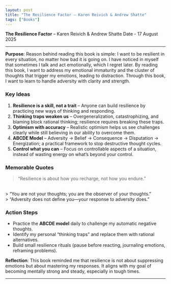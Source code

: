 ```yaml
---
layout: post
title: "The Resilience Factor – Karen Reivich & Andrew Shatte"
tags: ["Books"]
---
```


**The Resilience Factor** – Karen Reivich & Andrew Shatte
Date - 17 August 2025

---

**Purpose**: Reason behind reading this book is simple: I want to be resilient in every situation, no matter how bad it is going on. I have noticed in myself that sometimes I talk and act emotionally, which I regret later. By reading this book, I want to address my emotional immaturity and the cluster of thoughts that trigger my emotions, leading to distraction. Through this book, I want to learn to handle adversity with clarity and strength.

### Key Ideas

1. **Resilience is a skill, not a trait** – Anyone can build resilience by practicing new ways of thinking and responding.
2. **Thinking traps weaken us** – Overgeneralization, catastrophizing, and blaming block rational thinking; resilience requires breaking these traps.
3. **Optimism with accuracy** – Realistic optimism helps us see challenges clearly while still believing in our ability to overcome them.
4. **ABCDE Model** – Adversity → Belief → Consequence → Disputation → Energization; a practical framework to stop destructive thought cycles.
5. **Control what you can** – Focus on controllable aspects of a situation, instead of wasting energy on what’s beyond your control.

### Memorable Quotes
> “Resilience is about how you recharge, not how you endure.”
<br/>
> “You are not your thoughts; you are the observer of your thoughts.”
<br/>
> “Adversity does not define you—your response to adversity does.”
<br/>

### Action Steps
- Practice the **ABCDE model** daily to challenge my automatic negative thoughts.
- Identify my personal “thinking traps” and replace them with rational alternatives.
- Build small resilience rituals (pause before reacting, journaling emotions, reframing problems).

**Reflection**: This book reminded me that resilience is not about suppressing emotions but about mastering my responses. It aligns with my goal of becoming mentally strong and steady, especially in tough times.

---

